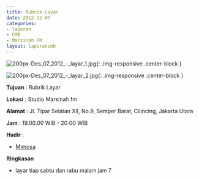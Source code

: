```yaml
---
title: Rubrik Layar
date: 2012-12-07
categories:
- laporan
- CMB
- Marsinah FM
layout: laporancmb
---
```


![200px-Des_07_2012_-_layar_1.jpg](/uploads/200px-Des_07_2012_-_layar_1.jpg){: .img-responsive .center-block }

![200px-Des_07_2012_-_layar_2.jpg](/uploads/200px-Des_07_2012_-_layar_2.jpg){: .img-responsive .center-block }


**Tujuan** : Rubrik Layar 

**Lokasi** : Studio Marsinah fm 

**Alamat** : Jl. Tipar Selatan XII, No.9, Semper Barat, Cilincing, Jakarta Utara 

**Jam** : 19.00.00 WIB - 20:00 WIB 

**Hadir** :
* [Mimosa](http://wiki.ciptamedia.org/wiki/Mimosa)

**Ringkasan**  
* layar tiap sabtu dan rabu malam jam 7
